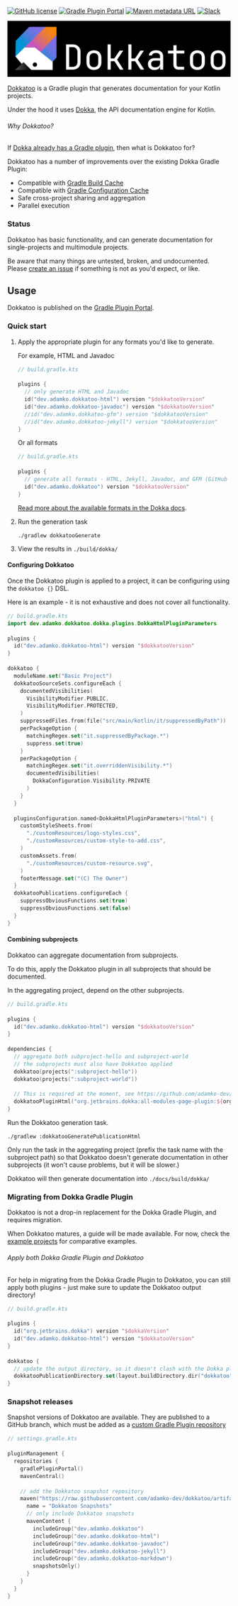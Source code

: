 [![GitHub license](https://img.shields.io/github/license/adamko-dev/dokkatoo?style=for-the-badge)](https://github.com/adamko-dev/dokkatoo/blob/main/LICENSE)
[![Gradle Plugin Portal](https://img.shields.io/gradle-plugin-portal/v/dev.adamko.dokkatoo?style=for-the-badge&logo=gradle)](https://plugins.gradle.org/search?term=dokkatoo)
[![Maven metadata URL](https://img.shields.io/maven-metadata/v?label=MAVEN%20SNAPSHOT&metadataUrl=https%3A%2F%2Fraw.githubusercontent.com%2Fadamko-dev%2Fdokkatoo%2Fartifacts%2Fm2%2Fdev%2Fadamko%2Fdokkatoo%2Fdokkatoo-plugin%2Fmaven-metadata.xml&style=for-the-badge&logo=apache-maven)](https://github.com/adamko-dev/dokkatoo/tree/artifacts#readme)
[![Slack](https://img.shields.io/badge/slack-%23dokka-white.svg?&style=for-the-badge&logo=slack)](https://slack-chats.kotlinlang.org/c/dokka)

[![Dokkatoo Banner](docs/images/banner.svg)](https://github.com/adamko-dev/dokkatoo)

[Dokkatoo](https://github.com/adamko-dev/dokkatoo) is a Gradle plugin that generates documentation
for your Kotlin projects.

Under the hood it uses [Dokka](https://github.com/Kotlin/dokka/),
the API documentation engine for Kotlin.

###### Why Dokkatoo?

If
[Dokka already has a Gradle plugin](https://kotlinlang.org/docs/dokka-gradle.html),
then what is Dokkatoo for?

Dokkatoo has a number of improvements over the existing Dokka Gradle Plugin:

* Compatible with [Gradle Build Cache](https://docs.gradle.org/current/userguide/build_cache.html)
* Compatible with
  [Gradle Configuration Cache](https://docs.gradle.org/current/userguide/configuration_cache.html)
* Safe cross-project sharing and aggregation
* Parallel execution

### Status

Dokkatoo has basic functionality, and can generate documentation for single-projects and
multimodule projects.

Be aware that many things are untested, broken, and undocumented. Please
[create an issue](https://github.com/adamko-dev/dokkatoo/issues)
if something is not as you'd expect, or like.

## Usage

Dokkatoo is published on
the [Gradle Plugin Portal](https://plugins.gradle.org/search?term=dokkatoo).

### Quick start

1. Apply the appropriate plugin for any formats you'd like to generate.

   For example, HTML and Javadoc
   ```kotlin
   // build.gradle.kts
   
   plugins {
     // only generate HTML and Javadoc
     id("dev.adamko.dokkatoo-html") version "$dokkatooVersion"
     id("dev.adamko.dokkatoo-javadoc") version "$dokkatooVersion"
     //id("dev.adamko.dokkatoo-gfm") version "$dokkatooVersion"
     //id("dev.adamko.dokkatoo-jekyll") version "$dokkatooVersion"
   }
   ```
   Or all formats

   ```kotlin
   // build.gradle.kts
  
   plugins {
     // generate all formats - HTML, Jekyll, Javadoc, and GFM (GitHub Flavoured Markdown)
     id("dev.adamko.dokkatoo") version "$dokkatooVersion"
   }
   ```
   [Read more about the available formats in the Dokka docs](https://github.com/Kotlin/dokka#output-formats).
2. Run the generation task

   ```shell
   ./gradlew dokkatooGenerate
   ```

3. View the results in `./build/dokka/`

#### Configuring Dokkatoo

Once the Dokkatoo plugin is applied to a project, it can be configuring using the `dokkatoo {}` DSL.

Here is an example - it is not exhaustive and does not cover all functionality.

```kotlin
// build.gradle.kts
import dev.adamko.dokkatoo.dokka.plugins.DokkaHtmlPluginParameters

plugins {
  id("dev.adamko.dokkatoo-html") version "$dokkatooVersion"
}

dokkatoo {
  moduleName.set("Basic Project")
  dokkatooSourceSets.configureEach {
    documentedVisibilities(
      VisibilityModifier.PUBLIC,
      VisibilityModifier.PROTECTED,
    )
    suppressedFiles.from(file("src/main/kotlin/it/suppressedByPath"))
    perPackageOption {
      matchingRegex.set("it.suppressedByPackage.*")
      suppress.set(true)
    }
    perPackageOption {
      matchingRegex.set("it.overriddenVisibility.*")
      documentedVisibilities(
        DokkaConfiguration.Visibility.PRIVATE
      )
    }
  }

  pluginsConfiguration.named<DokkaHtmlPluginParameters>("html") {
    customStyleSheets.from(
      "./customResources/logo-styles.css",
      "./customResources/custom-style-to-add.css",
    )
    customAssets.from(
      "./customResources/custom-resource.svg",
    )
    footerMessage.set("(C) The Owner")
  }
  dokkatooPublications.configureEach {
    suppressObviousFunctions.set(true)
    suppressObviousFunctions.set(false)
  }
}
```

#### Combining subprojects

Dokkatoo can aggregate documentation from subprojects.

To do this, apply the Dokkatoo plugin in all subprojects that should be documented.

In the aggregating project, depend on the other subprojects.

```kts
// build.gradle.kts

plugins {
  id("dev.adamko.dokkatoo-html") version "$dokkatooVersion"
}

dependencies {
  // aggregate both subproject-hello and subproject-world
  // the subprojects must also have Dokkatoo applied
  dokkatoo(projects(":subproject-hello"))
  dokkatoo(projects(":subproject-world"))
  
  // This is required at the moment, see https://github.com/adamko-dev/dokkatoo/issues/14
  dokkatooPluginHtml("org.jetbrains.dokka:all-modules-page-plugin:${org.jetbrains.dokka.DokkaVersion.version}")
}
```

Run the Dokkatoo generation task.

```shell
./gradlew :dokkatooGeneratePublicationHtml
```

Only run the task in the aggregating project (prefix the task name with the subproject path)
so that Dokkatoo doesn't generate documentation in other subprojects (it won't cause problems, but
it will be slower.)

Dokkatoo will then generate documentation into `./docs/build/dokka/`

### Migrating from Dokka Gradle Plugin

Dokkatoo is not a drop-in replacement for the Dokka Gradle Plugin, and requires migration.

When Dokkatoo matures, a guide will be made available. For now, check the
[example projects](./examples#readme) for comparative examples.

###### Apply both Dokka Gradle Plugin and Dokkatoo

For help in migrating from the Dokka Gradle Plugin to Dokkatoo, you can still apply both plugins -
just make sure to update the Dokkatoo output directory!

```kotlin
// build.gradle.kts

plugins {
  id("org.jetbrains.dokka") version "$dokkaVersion"
  id("dev.adamko.dokkatoo-html") version "$dokkatooVersion"
}

dokkatoo {
  // update the output directory, so it doesn't clash with the Dokka plugin! 
  dokkatooPublicationDirectory.set(layout.buildDirectory.dir("dokkatoo"))
}
```

### Snapshot releases

Snapshot versions of Dokkatoo are available. They are published to a GitHub branch, which must be
added as a
[custom Gradle Plugin repository](https://docs.gradle.org/current/userguide/plugins.html#sec:custom_plugin_repositories)

```kts
// settings.gradle.kts

pluginManagement {
  repositories {
    gradlePluginPortal()
    mavenCentral()

    // add the Dokkatoo snapshot repository
    maven("https://raw.githubusercontent.com/adamko-dev/dokkatoo/artifacts/m2/") {
      name = "Dokkatoo Snapshots"
      // only include Dokkatoo snapshots
      mavenContent {
        includeGroup("dev.adamko.dokkatoo")
        includeGroup("dev.adamko.dokkatoo-html")
        includeGroup("dev.adamko.dokkatoo-javadoc")
        includeGroup("dev.adamko.dokkatoo-jekyll")
        includeGroup("dev.adamko.dokkatoo-markdown")
        snapshotsOnly()
      }
    }
  }
}
```
